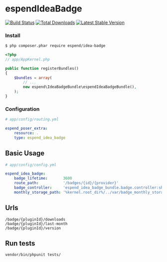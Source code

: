 espendIdeaBadge
=================

[![Build Status](https://travis-ci.org/Haehnchen/idea-badge.svg?branch=master)](https://travis-ci.org/Haehnchen/idea-badge)
[![Total Downloads](https://poser.pugx.org/espend/idea-badge/downloads.png)](https://packagist.org/packages/espend/idea-badge)
[![Latest Stable Version](https://poser.pugx.org/espend/idea-badge/v/stable.png)](https://packagist.org/packages/espend/idea-badge)

### Install

``` bash
$ php composer.phar require espend/idea-badge
```

``` php
<?php
// app/AppKernel.php

public function registerBundles()
{
    $bundles = array(
        // ...
        new espend\IdeaBadgeBundle\espendIdeaBadgeBundle(),
    );
}
```

### Configuration

``` yaml
# app/config/routing.yml

espend_poser_extra:
    resource: .
    type: espend_idea_badge
```

## Basic Usage

``` yaml
# app/config/config.yml

espend_idea_badge:
    badge_lifetime:       3600
    route_path:           '/badges/{id}/{provider}'
    badge_controller:     'espend_idea_badge_bundle.badge.controller:showAction'
    monthly_storage_path: '%kernel.root_dir%/../var/badge_monthly_storage_path.json'
```

## Urls

```
/badge/{pluginId}/downloads
/badge/{pluginId}/last-month
/badge/{pluginId}/version
```

## Run tests

```
vendor/bin/phpunit tests/
```